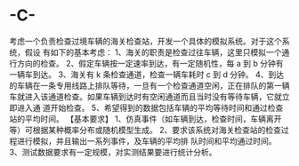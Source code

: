 # -C-
考虑一个负责检查过境车辆的海关检查站，开发一个具体的模拟系统。对于这个系统，假设 有如下的基本考虑：
1、海关的职责是检查过往车辆，这里只模拟一个通行方向的检查。 
2、假定车辆按一定速率到达，有一定随机性，每 a 到 b 分钟有一辆车到达。
3、海关有 k 条检查通道，检查一辆车耗时 c 到 d 分钟。 
4、到达的车辆在一条专用线路上排队等待，一旦有一个检查通道空闲，正在排队的第一辆 车就进入该通道检查。如果车辆到达时有空闲通道而且当时没有等待车辆，它就立即进入通 道开始检查。
5、希望得到的数据包括车辆的平均等待时间和通过检查站的平均时间。 
【基本要求】 
1、仿真事件（如车辆到达，检查时间，车辆离开等）可根据某种概率分布或随机模型生成。 
2、要求该系统对海关检查站的检查过程进行模拟，并且输出一系列事件，及车辆的平均排
队时间和平均通过时间。 
3、测试数据要求有一定规模，对实测结果要进行统计分析。
